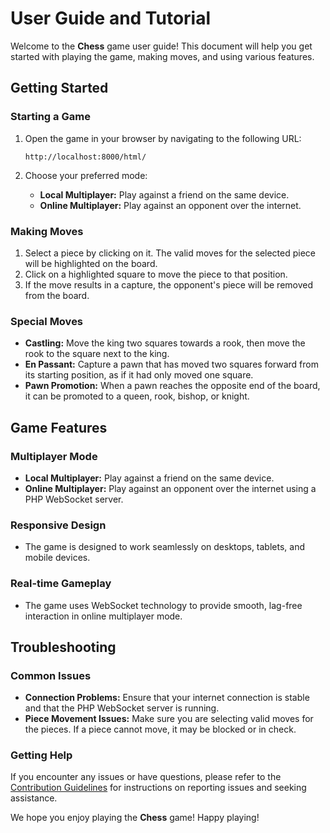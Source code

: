 # User Guide and Tutorial

Welcome to the **Chess** game user guide! This document will help you get started with playing the game, making moves, and using various features.

## Getting Started

### Starting a Game

1. Open the game in your browser by navigating to the following URL:
    ```
    http://localhost:8000/html/
    ```

2. Choose your preferred mode:
    - **Local Multiplayer:** Play against a friend on the same device.
    - **Online Multiplayer:** Play against an opponent over the internet.

### Making Moves

1. Select a piece by clicking on it. The valid moves for the selected piece will be highlighted on the board.
2. Click on a highlighted square to move the piece to that position.
3. If the move results in a capture, the opponent's piece will be removed from the board.

### Special Moves

- **Castling:** Move the king two squares towards a rook, then move the rook to the square next to the king.
- **En Passant:** Capture a pawn that has moved two squares forward from its starting position, as if it had only moved one square.
- **Pawn Promotion:** When a pawn reaches the opposite end of the board, it can be promoted to a queen, rook, bishop, or knight.

## Game Features

### Multiplayer Mode

- **Local Multiplayer:** Play against a friend on the same device.
- **Online Multiplayer:** Play against an opponent over the internet using a PHP WebSocket server.

### Responsive Design

- The game is designed to work seamlessly on desktops, tablets, and mobile devices.

### Real-time Gameplay

- The game uses WebSocket technology to provide smooth, lag-free interaction in online multiplayer mode.

## Troubleshooting

### Common Issues

- **Connection Problems:** Ensure that your internet connection is stable and that the PHP WebSocket server is running.
- **Piece Movement Issues:** Make sure you are selecting valid moves for the pieces. If a piece cannot move, it may be blocked or in check.

### Getting Help

If you encounter any issues or have questions, please refer to the [Contribution Guidelines](CONTRIBUTING.md) for instructions on reporting issues and seeking assistance.

We hope you enjoy playing the **Chess** game! Happy playing!
